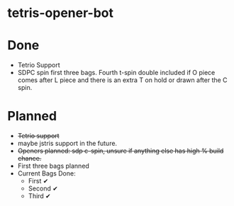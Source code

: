# tetris-opener-bot

# Done
- Tetrio Support
- SDPC spin first three bags. Fourth t-spin double included if O piece comes after L piece and there is an extra T on hold or drawn after the C spin.


# Planned
- ~~Tetrio support~~
- maybe jstris support in the future.
- ~~Openers planned: sdp c-spin, unsure if anything else has high % build chance.~~
- First three bags planned
- Current Bags Done: 
    - First ✔
    - Second ✔
    - Third ✔

  
